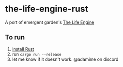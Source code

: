 # the-life-engine-rust

A port of emergent garden's [The Life Engine](https://thelifeengine.net/)

## To run

1. [Install Rust](https://www.rust-lang.org/tools/install)
2. run `cargo run --release`
3. let me know if it doesn't work. @adamime on discord
